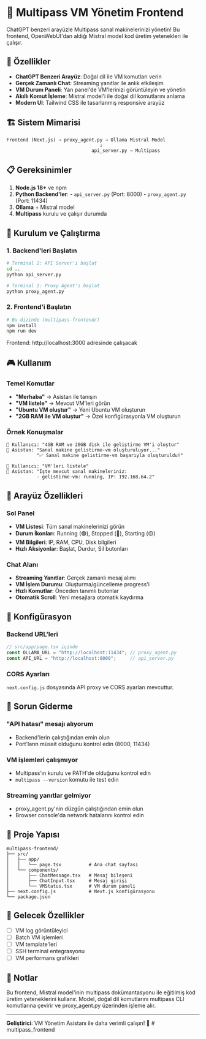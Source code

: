 # 🚀 Multipass VM Yönetim Frontend

ChatGPT benzeri arayüzle Multipass sanal makinelerinizi yönetin! Bu frontend, OpenWebUI'dan aldığı Mistral model kod üretim yetenekleri ile çalışır.

## 🎯 Özellikler

-  **ChatGPT Benzeri Arayüz**: Doğal dil ile VM komutları verin
-  **Gerçek Zamanlı Chat**: Streaming yanıtlar ile anlık etkileşim
-  **VM Durum Paneli**: Yan panel'de VM'lerinizi görüntüleyin ve yönetin
-  **Akıllı Komut İşleme**: Mistral model'i ile doğal dil komutlarını anlama
-  **Modern UI**: Tailwind CSS ile tasarlanmış responsive arayüz

## 🏗️ Sistem Mimarisi

```
Frontend (Next.js) → proxy_agent.py → Ollama Mistral Model
                                  ↓
                               api_server.py → Multipass
```

## 📋 Gereksinimler

 1.  **Node.js 18+** ve npm
 2.  **Python Backend'ler**:
    - `api_server.py` (Port: 8000)
    - `proxy_agent.py` (Port: 11434)
 3.  **Ollama** + Mistral model
 4.  **Multipass** kurulu ve çalışır durumda

## 🚀 Kurulum ve Çalıştırma

### 1. Backend'leri Başlatın

```bash
# Terminal 1: API Server'ı başlat
cd ..
python api_server.py

# Terminal 2: Proxy Agent'ı başlat  
python proxy_agent.py
```

### 2. Frontend'i Başlatın

```bash
# Bu dizinde (multipass-frontend/)
npm install
npm run dev
```

Frontend: http://localhost:3000 adresinde çalışacak

## 🎮 Kullanım

### Temel Komutlar

- **"Merhaba"** → Asistan ile tanışın
- **"VM listele"** → Mevcut VM'leri görün
- **"Ubuntu VM oluştur"** → Yeni Ubuntu VM oluşturun
- **"2GB RAM ile VM oluştur"** → Özel konfigürasyonla VM oluşturun

### Örnek Konuşmalar

```
👤 Kullanıcı: "4GB RAM ve 20GB disk ile geliştirme VM'i oluştur"
🤖 Asistan: "Sanal makine gelistirme-vm oluşturuluyor..."
           "✅ Sanal makine gelistirme-vm başarıyla oluşturuldu!"

👤 Kullanıcı: "VM'leri listele"  
🤖 Asistan: "İşte mevcut sanal makineleriniz:
           - gelistirme-vm: running, IP: 192.168.64.2"
```

## 🎨 Arayüz Özellikleri

### Sol Panel
- **VM Listesi**: Tüm sanal makinelerinizi görün
- **Durum İkonları**: Running (🟢), Stopped (🔴), Starting (🟡)
- **VM Bilgileri**: IP, RAM, CPU, Disk bilgileri
- **Hızlı Aksiyonlar**: Başlat, Durdur, Sil butonları

### Chat Alanı  
- **Streaming Yanıtlar**: Gerçek zamanlı mesaj alımı
- **VM İşlem Durumu**: Oluşturma/güncelleme progress'i
- **Hızlı Komutlar**: Önceden tanımlı butonlar
- **Otomatik Scroll**: Yeni mesajlara otomatik kaydırma

## 🔧 Konfigürasyon

### Backend URL'leri
```javascript
// src/app/page.tsx içinde
const OLLAMA_URL = "http://localhost:11434"; // proxy_agent.py
const API_URL = "http://localhost:8000";     // api_server.py
```

### CORS Ayarları
`next.config.js` dosyasında API proxy ve CORS ayarları mevcuttur.

## 🚨 Sorun Giderme

### "API hatası" mesajı alıyorum
- Backend'lerin çalıştığından emin olun
- Port'ların müsait olduğunu kontrol edin (8000, 11434)

### VM işlemleri çalışmıyor
- Multipass'ın kurulu ve PATH'de olduğunu kontrol edin
- `multipass --version` komutu ile test edin

### Streaming yanıtlar gelmiyor
- proxy_agent.py'nin düzgün çalıştığından emin olun
- Browser console'da network hatalarını kontrol edin

## 📁 Proje Yapısı

```
multipass-frontend/
├── src/
│   ├── app/
│   │   └── page.tsx          # Ana chat sayfası
│   └── components/
│       ├── ChatMessage.tsx   # Mesaj bileşeni
│       ├── ChatInput.tsx     # Mesaj girişi
│       └── VMStatus.tsx      # VM durum paneli
├── next.config.js            # Next.js konfigürasyonu
└── package.json
```

## 🔮 Gelecek Özellikler

- [ ] VM log görüntüleyici
- [ ] Batch VM işlemleri
- [ ] VM template'leri
- [ ] SSH terminal entegrasyonu
- [ ] VM performans grafikleri

## 📝 Notlar

Bu frontend, Mistral model'inin multipass dokümantasyonu ile eğitilmiş kod üretim yeteneklerini kullanır. Model, doğal dil komutlarını multipass CLI komutlarına çevirir ve proxy_agent.py üzerinden işleme alır.

---

**Geliştirici**: VM Yönetim Asistanı ile daha verimli çalışın! 🎉
#   m u l t i p a s s _ f r o n t e n d 
 
 
